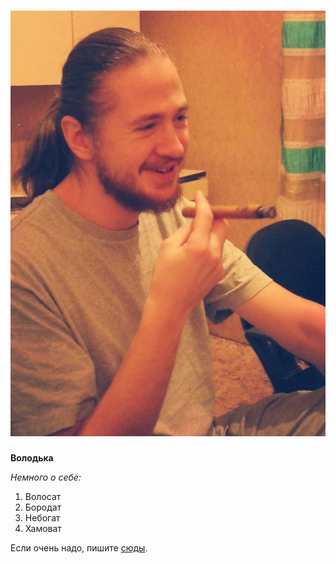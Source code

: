 # ![Фото](img/Foto.jpg)

**Володька** 

_Немного о себе:_

1. Волосат
2. Бородат
3. Небогат
4. Хамоват

Если очень надо, пишите [сюды](mailto:sssplean@gmail.com).

